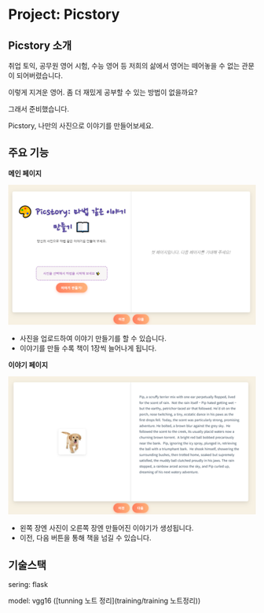 # Project: Picstory

## Picstory 소개

취업 토익, 공무원 영어 시험, 수능 영어 등 저희의 삶에서 영어는 떼어놓을 수 없는 관문이 되어버렸습니다.



이렇게 지겨운 영어. 좀 더 재밌게 공부할 수 있는 방법이 없을까요?



그래서 준비했습니다. 

Picstory, 나만의 사진으로 이야기를 만들어보세요.



## 주요 기능

**메인 페이지**

![image-20250902184257412](img/image-20250902184257412.png)

- 사진을 업로드하여 이야기 만들기를 할 수 있습니다.
- 이야기를 만들 수록 책이 1장씩 늘어나게 됩니다.



**이야기 페이지**

![image-20250902184811487](img/image-20250902184811487.png)

- 왼쪽 장엔 사진이 오른쪽 장엔 만들어진 이야기가 생성됩니다.
- 이전, 다음 버튼을 통해 책을 넘길 수 있습니다.





## 기술스택

sering: flask

model: vgg16 ([tunning 노트 정리](training/training 노트정리))

